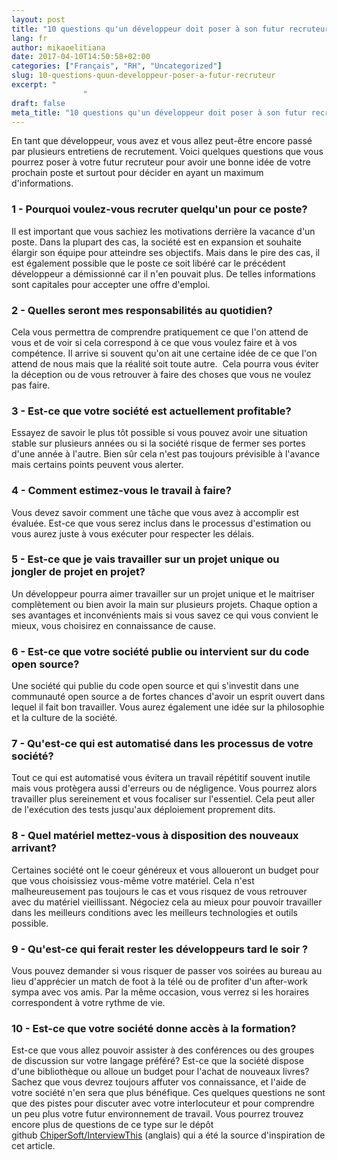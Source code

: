 ```yaml
---
layout: post
title: "10 questions qu'un développeur doit poser à son futur recruteur"
lang: fr
author: mikaoelitiana
date: 2017-04-10T14:50:58+02:00
categories: ["Français", "RH", "Uncategorized"]
slug: 10-questions-quun-developpeur-poser-a-futur-recruteur
excerpt: "
				"
draft: false
meta_title: "10 questions qu'un développeur doit poser à son futur recruteur"
---
```


En tant que développeur, vous avez et vous allez peut-être encore passé par plusieurs entretiens de recrutement. Voici quelques questions que vous pourrez poser à votre futur recruteur pour avoir une bonne idée de votre prochain poste et surtout pour décider en ayant un maximum d'informations.

### 1 - Pourquoi voulez-vous recruter quelqu'un pour ce poste?

Il est important que vous sachiez les motivations derrière la vacance d'un poste. Dans la plupart des cas, la société est en expansion et souhaite élargir son équipe pour atteindre ses objectifs. Mais dans le pire des cas, il est également possible que le poste ce soit libéré car le précédent développeur a démissionné car il n'en pouvait plus. De telles informations sont capitales pour accepter une offre d'emploi.

### 2 - Quelles seront mes responsabilités au quotidien?

Cela vous permettra de comprendre pratiquement ce que l'on attend de vous et de voir si cela correspond à ce que vous voulez faire et à vos compétence. Il arrive si souvent qu'on ait une certaine idée de ce que l'on attend de nous mais que la réalité soit toute autre.  Cela pourra vous éviter la déception ou de vous retrouver à faire des choses que vous ne voulez pas faire.

### 3 - Est-ce que votre société est actuellement profitable?

Essayez de savoir le plus tôt possible si vous pouvez avoir une situation stable sur plusieurs années ou si la société risque de fermer ses portes d'une année à l'autre. Bien sûr cela n'est pas toujours prévisible à l'avance mais certains points peuvent vous alerter.

### 4 - Comment estimez-vous le travail à faire?

Vous devez savoir comment une tâche que vous avez à accomplir est évaluée. Est-ce que vous serez inclus dans le processus d'estimation ou vous aurez juste à vous exécuter pour respecter les délais.

### 5 - Est-ce que je vais travailler sur un projet unique ou jongler de projet en projet?

Un développeur pourra aimer travailler sur un projet unique et le maitriser complètement ou bien avoir la main sur plusieurs projets. Chaque option a ses avantages et inconvénients mais si vous savez ce qui vous convient le mieux, vous choisirez en connaissance de cause.

### 6 - Est-ce que votre société publie ou intervient sur du code open source?

Une société qui publie du code open source et qui s'investit dans une communauté open source a de fortes chances d'avoir un esprit ouvert dans lequel il fait bon travailler. Vous aurez également une idée sur la philosophie et la culture de la société.

### 7 - Qu'est-ce qui est automatisé dans les processus de votre société?

Tout ce qui est automatisé vous évitera un travail répétitif souvent inutile mais vous protègera aussi d'erreurs ou de négligence. Vous pourrez alors travailler plus sereinement et vous focaliser sur l'essentiel. Cela peut aller de l'exécution des tests jusqu'aux déploiement proprement dits.

### 8 - Quel matériel mettez-vous à disposition des nouveaux arrivant?

Certaines société ont le coeur généreux et vous alloueront un budget pour que vous choisissiez vous-même votre matériel. Cela n'est malheureusement pas toujours le cas et vous risquez de vous retrouver avec du matériel vieillissant. Négociez cela au mieux pour pouvoir travailler dans les meilleurs conditions avec les meilleurs technologies et outils possible.

### 9 - Qu'est-ce qui ferait rester les développeurs tard le soir ?

Vous pouvez demander si vous risquer de passer vos soirées au bureau au lieu d'apprécier un match de foot à la télé ou de profiter d'un after-work sympa avec vos amis. Par la même occasion, vous verrez si les horaires correspondent à votre rythme de vie.

### 10 - Est-ce que votre société donne accès à la formation?

Est-ce que vous allez pouvoir assister à des conférences ou des groupes de discussion sur votre langage préféré? Est-ce que la société dispose d'une bibliothèque ou alloue un budget pour l'achat de nouveaux livres? Sachez que vous devrez toujours affuter vos connaissance, et l'aide de votre société n'en sera que plus bénéfique. Ces quelques questions ne sont que des pistes pour discuter avec votre interlocuteur et pour comprendre un peu plus votre futur environnement de travail. Vous pourrez trouvez encore plus de questions de ce type sur le dépôt github [ChiperSoft/InterviewThis](https://github.com/ChiperSoft/InterviewThis) (anglais) qui a été la source d'inspiration de cet article.